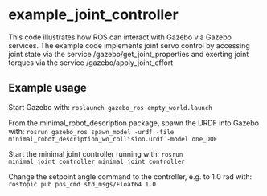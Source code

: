 # example_joint_controller
This code illustrates how ROS can interact with Gazebo via Gazebo services.
The example code implements joint servo control by accessing joint state via the service
/gazebo/get_joint_properties and exerting joint torques via the service
/gazebo/apply_joint_effort

## Example usage
Start Gazebo with:
`roslaunch gazebo_ros empty_world.launch`

From the minimal_robot_description package, spawn the URDF into Gazebo with:
`rosrun gazebo_ros spawn_model -urdf -file minimal_robot_description_wo_collision.urdf -model one_DOF`

Start the minimal joint controller running with:
`rosrun minimal_joint_controller minimal_joint_controller`

Change the setpoint angle command to the controller, e.g. to 1.0 rad with:
`rostopic pub pos_cmd std_msgs/Float64 1.0`


    
